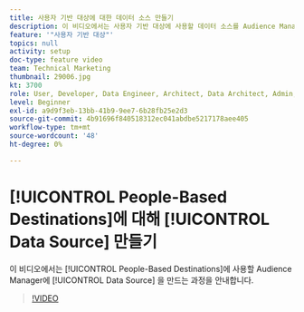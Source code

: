 ```yaml
---
title: 사용자 기반 대상에 대한 데이터 소스 만들기
description: 이 비디오에서는 사용자 기반 대상에 사용할 데이터 소스를 Audience Manager에 만드는 과정을 안내합니다.
feature: '"사용자 기반 대상"'
topics: null
activity: setup
doc-type: feature video
team: Technical Marketing
thumbnail: 29006.jpg
kt: 3700
role: User, Developer, Data Engineer, Architect, Data Architect, Admin, Leader
level: Beginner
exl-id: a9d9f3eb-13bb-41b9-9ee7-6b28fb25e2d3
source-git-commit: 4b91696f840518312ec041abdbe5217178aee405
workflow-type: tm+mt
source-wordcount: '48'
ht-degree: 0%

---
```


# [!UICONTROL People-Based Destinations]에 대해 [!UICONTROL Data Source] 만들기

이 비디오에서는 [!UICONTROL People-Based Destinations]에 사용할 Audience Manager에 [!UICONTROL Data Source] 을 만드는 과정을 안내합니다.

>[!VIDEO](https://video.tv.adobe.com/v/29006/?quality=12)

